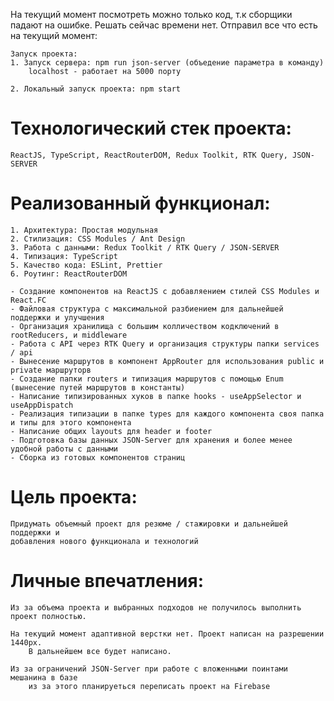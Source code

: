 На текущий момент посмотреть можно только код, т.к сборщики падают 
    на ошибке. Решать сейчас времени нет. Отправил все что есть на текущий 
    момент:

    Запуск проекта:
    1. Запуск сервера: npm run json-server (объедение параметра в команду)
        localhost - работает на 5000 порту
        
    2. Локальный запуск проекта: npm start       

# Технологический стек проекта: 
    ReactJS, TypeScript, ReactRouterDOM, Redux Toolkit, RTK Query, JSON-SERVER

# Реализованный функционал:
    1. Архитектура: Простая модульная
    2. Стилизация: CSS Modules / Ant Design 
    3. Работа с данными: Redux Toolkit / RTK Query / JSON-SERVER
    4. Типизация: TypeScript
    5. Качество кода: ESLint, Prettier
    6. Роутинг: ReactRouterDOM

    - Создание компонентов на ReactJS с добавляением стилей CSS Modules и React.FC
    - Файловая структура с максимальной разбиением для дальнейшей поддержки и улучшения
    - Организация хранилища с большим колличеством кодключений в rootReducers, и middleware
    - Работа с API через RTK Query и организация структуры папки services / api 
    - Вынесение маршрутов в компонент AppRouter для использования public и private маршруторв
    - Создание папки routers и типизация маршрутов с помощью Enum (вынесение путей маршрутов в константы)
    - Написание типизированных хуков в папке hooks - useAppSelector и useAppDispatch
    - Реализация типизации в папке types для каждого компонента своя папка и типы для этого компонента
    - Написание общих layouts для header и footer
    - Подготовка базы данных JSON-Server для хранения и более менее удобной работы с данными
    - Сборка из готовых компонентов страниц
    
# Цель проекта:
    Придумать объемный проект для резюме / стажировки и дальнейшей поддержки и 
    добавления нового функционала и технологий

# Личные впечатления:
    Из за объема проекта и выбранных подходов не получилось выполнить проект полностью. 
    
    На текущий момент адаптивной верстки нет. Проект написан на разрешении 1440px. 
        В дальнейшем все будет написано.
    
    Из за ограничений JSON-Server при работе с вложенными поинтами мешанина в базе
        из за этого планируеться переписать проект на Firebase

    
    





    
